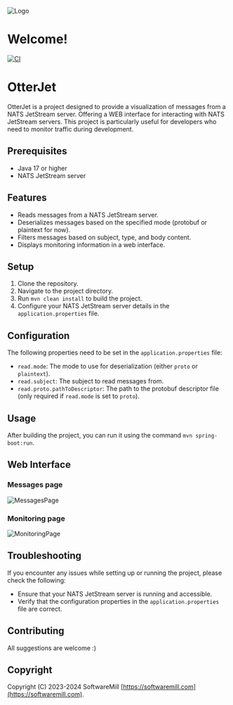 ![Logo](docs/images/otterjet-logo.png?raw=true)

# Welcome!

[![CI](https://github.com/softwaremill/otterJet/workflows/CI/badge.svg)](https://github.com/softwaremill/otterJet/actions?query=workflow%3A%22CI%22)

# OtterJet

OtterJet is a project designed to provide a visualization of messages from a NATS JetStream server. Offering a WEB interface for interacting with NATS JetStream servers.
This project is particularly useful for developers who need to monitor traffic during development.

## Prerequisites

- Java 17 or higher
- NATS JetStream server

## Features

- Reads messages from a NATS JetStream server.
- Deserializes messages based on the specified mode (protobuf or plaintext for now).
- Filters messages based on subject, type, and body content.
- Displays monitoring information in a web interface.

## Setup

1. Clone the repository.
2. Navigate to the project directory.
3. Run `mvn clean install` to build the project.
4. Configure your NATS JetStream server details in the `application.properties` file.

## Configuration

The following properties need to be set in the `application.properties` file:

- `read.mode`: The mode to use for deserialization (either `proto` or `plaintext`).
- `read.subject`: The subject to read messages from.
- `read.proto.pathToDescriptor`: The path to the protobuf descriptor file (only required if `read.mode` is set to `proto`).

## Usage

After building the project, you can run it using the command `mvn spring-boot:run`.

## Web Interface

### Messages page
![MessagesPage](docs/images/messages-page.png)

### Monitoring page
![MonitoringPage](docs/images/monitoring-page.png)

## Troubleshooting

If you encounter any issues while setting up or running the project, please check the following:

- Ensure that your NATS JetStream server is running and accessible.
- Verify that the configuration properties in the `application.properties` file are correct.

## Contributing

All suggestions are welcome :)

## Copyright

Copyright (C) 2023-2024 SoftwareMill [https://softwaremill.com](https://softwaremill.com).